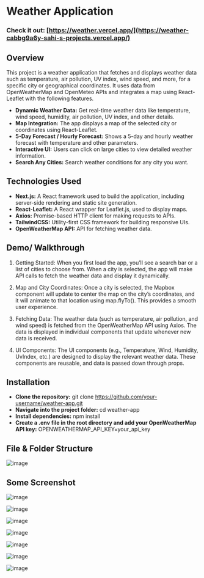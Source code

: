 # Weather Application
### Check it out: [https://weather.vercel.app/](https://weather-cabbg9a6y-sahi-s-projects.vercel.app/)

## Overview

This project is a weather application that fetches and displays weather data such as temperature, air pollution, UV index, wind speed, and more, for a specific city or geographical coordinates. It uses data from OpenWeatherMap and OpenMeteo APIs and integrates a map using React-Leaflet with the following features. 


- **Dynamic Weather Data:** Get real-time weather data like temperature, wind speed, humidity, air pollution, UV index, and other details.
- **Map Integration:** The app displays a map of the selected city or coordinates using React-Leaflet.
- **5-Day Forecast / Hourly Forecast:** Shows a 5-day and hourly weather forecast with temperature and other parameters.
- **Interactive UI:** Users can click on large cities to view detailed weather information.
- **Search Any Cities:** Search weather conditions for any city you want.


## Technologies Used 

- **Next.js:** A React framework used to build the application, including server-side rendering and static site generation.
- **React-Leaflet:** A React wrapper for Leaflet.js, used to display maps.
- **Axios:** Promise-based HTTP client for making requests to APIs.
- **TailwindCSS:** Utility-first CSS framework for building responsive UIs.
- **OpenWeatherMap API:** API for fetching weather data.


## Demo/ Walkthrough

1. Getting Started:
When you first load the app, you’ll see a search bar or a list of cities to choose from. When a city is selected, the app will make API calls to fetch the weather data and display it dynamically.

2. Map and City Coordinates:
Once a city is selected, the Mapbox component will update to center the map on the city’s coordinates, and it will animate to that location using map.flyTo(). This provides a smooth user experience.

3. Fetching Data:
The weather data (such as temperature, air pollution, and wind speed) is fetched from the OpenWeatherMap API using Axios. The data is displayed in individual components that update whenever new data is received.

4. UI Components:
The UI components (e.g., Temperature, Wind, Humidity, UvIndex, etc.) are designed to display the relevant weather data. These components are reusable, and data is passed down through props.

## Installation

- **Clone the repository:** git clone https://github.com/your-username/weather-app.git
- **Navigate into the project folder:** cd weather-app
- **Install dependencies:** npm install
- **Create a .env file in the root directory and add your OpenWeatherMap API key:** OPENWEATHERMAP_API_KEY=your_api_key

## File & Folder Structure
![image](https://github.com/user-attachments/assets/21bd419f-3a9f-4207-b624-22a918321f29)



## Some Screenshot

![image](https://github.com/user-attachments/assets/f8411e8f-6d46-43af-b726-149e4e4a6a95)

![image](https://github.com/user-attachments/assets/1275cadd-45d8-4126-a89e-0f6b31200b1d)

![image](https://github.com/user-attachments/assets/59025ce6-7c1e-45aa-9567-de0c62ce6d24)

![image](https://github.com/user-attachments/assets/2d8cd1b2-ebd2-4712-a079-4841cb977ff9)

![image](https://github.com/user-attachments/assets/fb246d7e-3b21-498c-aaa6-2c31a1377b98)



![image](https://github.com/user-attachments/assets/d3b8a7ee-95d9-49b8-bbfb-dbeb04569c0e)

![image](https://github.com/user-attachments/assets/5b58d675-7adb-4c68-a7b2-078f43c25c96)
